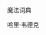<title>Dictionary of Magic</title> <link href="e9780806536989_css.css" rel="stylesheet" type="text/css"> 

魔法词典

哈里·韦德克
